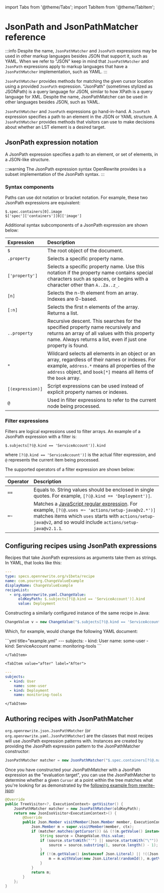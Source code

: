 import Tabs from '@theme/Tabs';
import TabItem from '@theme/TabItem';

# JsonPath and JsonPathMatcher reference

:::info
Despite the name, `JsonPathMatcher` and `JsonPath` expressions may be used in other markup languages besides JSON that support it, such as YAML. When we refer to "JSON" keep in mind that `JsonPathMatcher` and `JsonPath` expressions apply to markup languages that have a `JsonPathMatcher` implementation, such as YAML.
:::

`JsonPathMatcher` provides methods for matching the given cursor location using a provided `JsonPath` expression. "JsonPath" (sometimes stylized as JSONPath) is a query language for JSON, similar to how XPath is a query language for XML. Despite the name, JsonPathMatcher can be used in other languages besides JSON, such as YAML.

`JsonPathMatcher` and `JsonPath` expressions go hand-in-hand. A `JsonPath` expression specifies a path to an element in the JSON or YAML structure. A `JsonPathMatcher` provides methods that visitors can use to make decisions about whether an LST element is a desired target.

## JsonPath expression notation

A JsonPath expression specifies a path to an element, or set of elements, in a JSON-like structure.

:::warning
The JsonPath expression syntax OpenRewrite provides is a subset implementation of the JsonPath syntax.
:::

### Syntax components

Paths can use dot notation or bracket notation. For example, these two JsonPath expressions are equivalent:

```text
$.spec.containers[0].image
$['spec']['containers'][0]['image']
```

Additional syntax subcomponents of a JsonPath expression are shown below:

| Expression | Description |
| :--- | :--- |
| `$` | The root object of the document. |
| `.property` | Selects a specific property name. |
| `['property']` | Selects a specific property name. Use this notation if the property name contains special characters such as spaces, or begins with a character other than `A..Za..z_`. |
| `[n]` | Selects the n-th element from an array. Indexes are 0-based. |
| `[:n]` | Selects the first n elements of the array. Returns a list. |
| `..property` | Recursive descent. This searches for the specified property name recursively and returns an array of all values with this property name. Always returns a list, even if just one property is found. |
| `*` | Wildcard selects all elements in an object or an array, regardless of their names or indexes. For example, `address.*` means all properties of the `address` object, and `book[*]` means all items of the `book` array. |
| `[(expression)]` | Script expressions can be used instead of explicit property names or indexes. |
| `@` | Used in filter expressions to refer to the current node being processed. |

### Filter expressions

Filters are logical expressions used to filter arrays. An example of a JsonPath expression with a filter is:

```text
$.subjects[?(@.kind == 'ServiceAccount')].kind
```

where `[?(@.kind == 'ServiceAccount')]` is the actual filter expression, and `@` represents the current item being processed.

The supported operators of a filter expression are shown below:

| Operator | Description |
| :--- | :--- |
| `==` | Equals to. String values should be enclosed in single quotes. For example, `[?(@.kind == 'Deployment')]`. |
| `=~` | Matches a [JavaScript regular expression](https://developer.mozilla.org/en-US/docs/Web/JavaScript/Guide/Regular_Expressions). For example, `[?(@.uses =~ 'actions/setup-java@v2.*')]` matches items which `uses` starts with `actions/setup-java@v2`, and so would include `actions/setup-java@v2.1.1`. |

## Configuring recipes using JsonPath expressions
Recipes that take JsonPath expressions as arguments take them as strings. In YAML, that looks like this:

```yaml
---
type: specs.openrewrite.org/v1beta/recipe
name: com.yourorg.ChangeValueExample
displayName: ChangeValueExample
recipeList:
  - org.openrewrite.yaml.ChangeValue:
      oldKeyPath: $.subjects[?(@.kind == 'ServiceAccount')].kind
      value: Deployment
```

Constructing a similarly configured instance of the same recipe in Java:

```java
ChangeValue v = new ChangeValue("$.subjects[?(@.kind == 'ServiceAccount')].kind", "Deployment", null);
```

Which, for example, would change the following YAML document:

<Tabs>
	<TabItem value="before" label="Before">
```yml title="example.yml"
---
subjects:
  - kind: User
    name: some-user
  - kind: ServiceAccount
    name: monitoring-tools
```

	</TabItem>

	<TabItem value="after" label="After">
```yml title="example.yml"
---
subjects:
  - kind: User
    name: some-user
  - kind: Deployment
    name: monitoring-tools
```

	</TabItem>
</Tabs>

## Authoring recipes with JsonPathMatcher

`org.openrewrite.json.JsonPathMatcher` (or `org.openrewrite.yaml.JsonPathMatcher`) are the classes that most recipes will use JsonPath expression patterns with. Instances are created by providing the JsonPath expression pattern to the JsonPathMatcher constructor:

```java
JsonPathMatcher matcher = new JsonPathMatcher("$.spec.containers[?(@.name == 'app')].image");
```

Once you have constructed your JsonPathMatcher with a JsonPath expression as the "evaluation target", you can use the JsonPathMatcher to determine whether a given `Cursor` at a point within the tree matches what you're looking for as demonstrated by the [following example from rewrite-json](https://github.com/openrewrite/rewrite/blob/769f6de46e2e3d711c495feb82e7e5e0f2d889c9/rewrite-json/src/main/java/org/openrewrite/json/ChangeValue.java#L57-L76):

```java
@Override
public TreeVisitor<?, ExecutionContext> getVisitor() {
    JsonPathMatcher matcher = new JsonPathMatcher(oldKeyPath);
    return new JsonIsoVisitor<ExecutionContext>() {
        @Override
        public Json.Member visitMember(Json.Member member, ExecutionContext ctx) {
            Json.Member m = super.visitMember(member, ctx);
            if (matcher.matches(getCursor()) && (!(m.getValue() instanceof Json.Literal) || !((Json.Literal) m.getValue()).getValue().equals(value))) {
                String source = ChangeValue.this.value;
                if (source.startsWith("'") || source.startsWith("\"")) {
                    source = source.substring(1, source.length() - 1);
                }
                if (!(m.getValue() instanceof Json.Literal) || !((Json.Literal) m.getValue()).getSource().equals(ChangeValue.this.value)) {
                    m = m.withValue(new Json.Literal(randomId(), m.getValue().getPrefix(), Markers.EMPTY, ChangeValue.this.value, source));
                }
            }
            return m;
        }
    };
}
```
